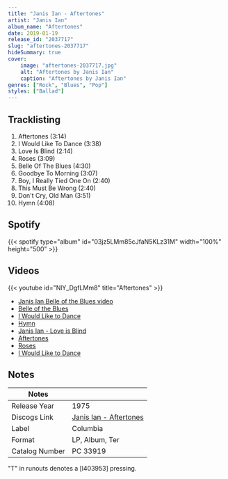 ```yaml
---
title: "Janis Ian - Aftertones"
artist: "Janis Ian"
album_name: "Aftertones"
date: 2019-01-19
release_id: "2037717"
slug: "aftertones-2037717"
hideSummary: true
cover:
    image: "aftertones-2037717.jpg"
    alt: "Aftertones by Janis Ian"
    caption: "Aftertones by Janis Ian"
genres: ["Rock", "Blues", "Pop"]
styles: ["Ballad"]
---
```

## Tracklisting
1. Aftertones (3:14)
2. I Would Like To Dance (3:38)
3. Love Is Blind (2:14)
4. Roses (3:09)
5. Belle Of The Blues (4:30)
6. Goodbye To Morning (3:07)
7. Boy, I Really Tied One On (2:40)
8. This Must Be Wrong (2:40)
9. Don't Cry, Old Man (3:51)
10. Hymn (4:08)
## Spotify
{{< spotify type="album" id="03jz5LMm85cJfaN5KLz31M" width="100%" height="500" >}}

## Videos
{{< youtube id="NlY_DgfLMm8" title="Aftertones" >}}
- [Janis Ian Belle of the Blues video](https://www.youtube.com/watch?v=5tZOHvT28k0)
- [Belle of the Blues](https://www.youtube.com/watch?v=cv9HnJvcOps)
- [I Would Like to Dance](https://www.youtube.com/watch?v=AyBv5m4akxU)
- [Hymn](https://www.youtube.com/watch?v=zgn20lxHCNk)
- [Janis Ian - Love is Blind](https://www.youtube.com/watch?v=YXWaUSGxB40)
- [Aftertones](https://www.youtube.com/watch?v=oyCbfl0Sq5I)
- [Roses](https://www.youtube.com/watch?v=9bx3_D2YALI)
- [I Would Like to Dance](https://www.youtube.com/watch?v=OUN1Yon-Q50)

## Notes
| Notes          |             |
| ---------------| ----------- |
| Release Year   | 1975 |
| Discogs Link   | [Janis Ian - Aftertones](https://www.discogs.com/release/2037717-Janis-Ian-Aftertones) |
| Label          | Columbia |
| Format         | LP, Album, Ter |
| Catalog Number | PC 33919 |

"T" in runouts denotes a [l403953] pressing.
